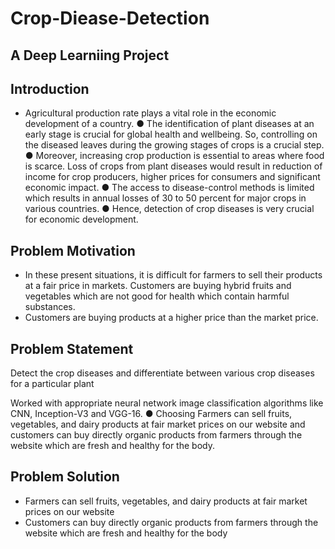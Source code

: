 # Crop-Diease-Detection
## A Deep Learniing Project 

## Introduction
- Agricultural production rate plays a vital role in the economic
development of a country.
● The identification of plant diseases at an early stage is crucial for global health and wellbeing. So, controlling on the diseased leaves
during the growing stages of crops is a crucial step.
● Moreover, increasing crop production is essential to areas where food is scarce.
Loss of crops from plant diseases would result in
reduction of income for crop producers, higher
prices for consumers and significant economic
impact.
● The access to disease-control methods is limited
which results in annual losses of 30 to 50
percent for major crops in various countries. 
● Hence, detection of crop diseases is very crucial
for economic development.

## Problem Motivation
- In these present situations, it is difficult for farmers to sell their products at a fair price in markets. Customers are buying hybrid fruits and vegetables which are not good for health which contain harmful substances.
- Customers are buying products at a higher price than the market price.

## Problem Statement
Detect the crop diseases and differentiate between various crop diseases for a particular plant 

Worked with appropriate neural network image classification algorithms like CNN, Inception-V3 and VGG-16. 
● Choosing 
Farmers can sell fruits, vegetables, and dairy products at fair market prices on our website and customers can buy directly organic products from farmers through the website which are fresh and healthy for the body.
 
## Problem Solution
- Farmers can sell fruits, vegetables, and dairy products at fair market prices on our website
- Customers can buy directly organic products from farmers through the website which are fresh and healthy for the body
